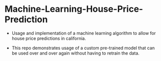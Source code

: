 # Machine-Learning-House-Price-Prediction

- Usage and implementation of a machine learning algorithm to allow for house price predictions in california.

- This repo demonstrates usage of a custom pre-trained model that can be used over and over again without having to retrain the data.
